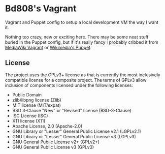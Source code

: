 Bd808's Vagrant
===============

Vagrant and Puppet config to setup a local development VM the way I want it.

Nothing too crazy, new or exciting here. There may be some neat stuff buried
in the Puppet config, but if it's really fancy I probably cribbed it from
[MediaWiki Vagrant](https://github.com/wikimedia/mediawiki-vagrant) or
[Wikimedia's Puppet](https://github.com/wikimedia/operations-puppet).

License
-------

The project uses the GPLv3+ license as that is currently the most inclusively
compatible license for a composite project. The terms of GPLv3 allow inclusion
of components licensed under the following licenses:

* Public Domain
* zlib/libpng license (Zlib)
* MIT license (MIT/expat)
* BSD 3-Clause "New" or "Revised" license (BSD-3-Clause)
* ISC License (ISC)
* X11 license (X11)
* Apache License, 2.0 (Apache-2.0)
* GNU Library or "Lesser" General Public License v2.1 (LGPLv2.1)
* GNU Library or "Lesser" General Public License v3 (LGPLv3)
* GNU General Public License v2+ (GPLv2+)
* GNU General Public License v3 (GPLv3)
